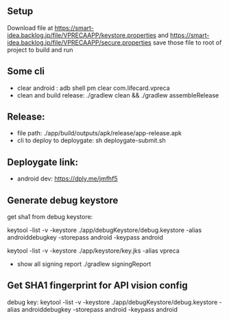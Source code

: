 ## Setup

Download file at https://smart-idea.backlog.jp/file/VPRECAAPP/keystore.properties and https://smart-idea.backlog.jp/file/VPRECAAPP/secure.properties
save those file to root of project to build and run

## Some cli
- clear android : adb shell pm clear com.lifecard.vpreca 
- clean and build release: ./gradlew clean && ./gradlew assembleRelease

## Release:
- file path: ./app/build/outputs/apk/release/app-release.apk
- cli to deploy to deploygate: sh deploygate-submit.sh

## Deploygate link:
- android dev: https://dply.me/jmfhf5


## Generate debug keystore
get sha1 from debug keystore: 

keytool -list -v -keystore ./app/debugKeystore/debug.keystore -alias androiddebugkey -storepass android -keypass android

keytool -list -v -keystore ./app/keystore/key.jks -alias vpreca


- show all signing report
./gradlew signingReport

## Get SHA1 fingerprint for API vision config
debug key: 
keytool -list -v -keystore ./app/debugKeystore/debug.keystore -alias androiddebugkey -storepass android -keypass android